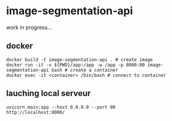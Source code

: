 # image-segmentation-api

work in progress...

## docker

```shell
docker build -t image-segmentation-api . # create image
docker run -it -v ${PWD}/app:/app -w /app -p 8000:80 image-segmentation-api bash # create a container
docker exec -it <container> /bin/bash # connect to container
```

## lauching local serveur

```shell
uvicorn main:app --host 0.0.0.0 --port 80
http://localhost:8000/
```
